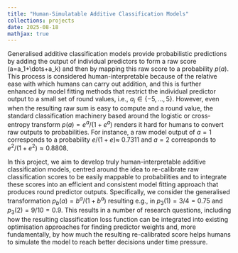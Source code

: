 ```yaml
---
title: "Human-Simulatable Additive Classification Models"
collections: projects
date: 2025-08-18
mathjax: true
---
```


Generalised additive classification models provide probabilistic predictions by adding the output of individual predictors to form a raw score \(a=a_1+\dots+a_k\) and then by mapping this raw score to a probability $p(a)$. This process is considered human-interpretable because of the relative ease with which humans can carry out addition, and this is further enhanced by model fitting methods that restrict the individual predictor output to a small set of round values, i.e., $a_i \in \{-5, \dots, 5\}$. However, even when the resulting raw sum is easy to compute and a round value, the standard classification machinery based around the logistic or cross-entropy transform $p(a)=e^a/(1+e^a)$ renders it hard for humans to convert raw outputs to probabilities. For instance, a raw model output of $a=1$ corresponds to a probability $e/(1+e) \approx$ 0.7311 and $a=2$ corresponds to $e^2/(1+e^2)\approx 0.8808$.

In this project, we aim to develop truly human-interpretable additive classification models, centred around the idea to re-calibrate raw classification scores to be easily mappable to probabilities and to integrate these scores into an efficient and consistent model fitting approach that produces round predictor outputs. Specifically, we consider the generalised transformation $p_b(a)=b^a/(1+b^a)$ resulting e.g., in $p_3(1) = 3/4 = 0.75$ and $p_3(2) = 9/10=0.9$. This results in a number of research questions, including how the resulting classification loss function can be integrated into existing optimisation approaches for finding predictor weights and, more fundamentally, by how much the resulting re-calibrated score helps humans to simulate the model to reach better decisions under time pressure.
